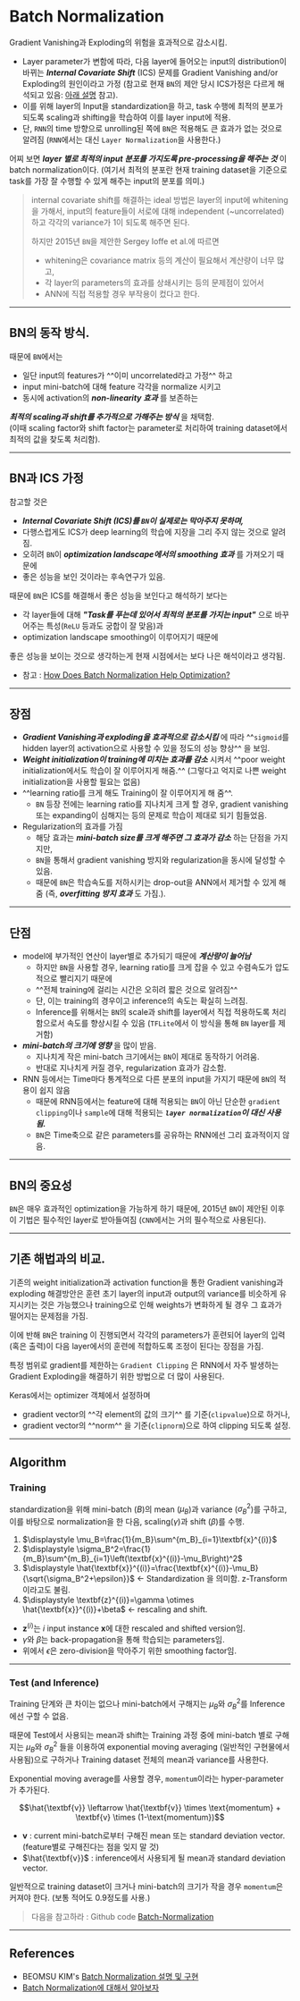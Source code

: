 # Batch Normalization

Gradient Vanishing과 Exploding의 위험을 효과적으로 감소시킴.

* Layer parameter가 변함에 따라, 다음 layer에 들어오는 input의 distribution이 바뀌는 ***Internal Covariate Shift*** (ICS) 문제를 Gradient Vanishing and/or Exploding의 원인이라고 가정 (참고로 현재 `BN`의 제안 당시 ICS가정은 다르게 해석되고 있음: [아래 설명](#bn과-ics-가정) 참고).
* 이를 위해 layer의 Input을 standardization을 하고, task 수행에 최적의 분포가 되도록 scaling과 shifting을 학습하여 이를 layer input에 적용.
* 단, `RNN`의 time 방향으로 unrolling된 쪽에 `BN`은 적용해도 큰 효과가 없는 것으로 알려짐 (`RNN`에서는 대신 `Layer Normalization`을 사용한다.)

어찌 보면 ***layer 별로 최적의 input 분포를 가지도록 pre-processing을 해주는 것*** 이 batch normalization이다. (여기서 최적의 분포란 현재 training dataset을 기준으로 task를 가장 잘 수행할 수 있게 해주는 input의 분포를 의미.)

> internal covariate shift를 해결하는 ideal 방법은 layer의 input에 whitening을 가해서, input의 feature들이 서로에 대해 independent (~uncorrelated)하고 각각의 variance가 1이 되도록 해주면 된다.  
>
> 하지만 2015년 `BN`을 제안한 Sergey Ioffe et al.에 따르면  
> 
> * whitening은 covariance matrix 등의 계산이 필요해서 계산량이 너무 많고, 
> * 각 layer의 parameters의 효과를 상쇄시키는 등의 문제점이 있어서 
> * ANN에 직접 적용할 경우 부작용이 컸다고 한다.

---

## BN의 동작 방식.

때문에 `BN`에서는
  
* 일단 input의 features가 ^^이미 uncorrelated라고 가정^^ 하고 
* input mini-batch에 대해 feature 각각을 normalize 시키고 
* 동시에 activation의 ***non-linearity 효과*** 를 보존하는 

***최적의 scaling과 shift를 추가적으로 가해주는 방식*** 을 채택함.  
(이때 scaling factor와 shift factor는 parameter로 처리하여 training dataset에서 최적의 값을 찾도록 처리함).

---

## BN과 ICS 가정

참고할 것은 

* ***Internal Covariate Shift (ICS)를 `BN`이 실제로는 막아주지 못하며,*** 
* 다행스럽게도 ICS가 deep learning의 학습에 지장을 그리 주지 않는 것으로 알려짐. 
* 오히려 `BN`이 ***optimization landscape에서의 smoothing 효과*** 를 가져오기 때문에 
* 좋은 성능을 보인 것이라는 후속연구가 있음.

때문에 `BN`은 ICS를 해결해서 좋은 성능을 보인다고 해석하기 보다는 

* 각 layer들에 대해 ***"Task를 푸는데 있어서 최적의 분포를 가지는 input"*** 으로 바꾸어주는 특성(`ReLU` 등과도 궁합이 잘 맞음)과 
* optimization landscape smoothing이 이루어지기 때문에

좋은 성능을 보이는 것으로 생각하는게 현재 시점에서는 보다 나은 해석이라고 생각됨.

* 참고 : [How Does Batch Normalization Help Optimization?](https://arxiv.org/abs/1805.11604)

---

## 장점

* ***Gradient Vanishing과 exploding을 효과적으로 감소시킴*** 에 따라 ^^`sigmoid`를 hidden layer의 activation으로 사용할 수 있을 정도의 성능 향상^^ 을 보임.
* ***Weight initialization이 training에 미치는 효과를 감소*** 시켜서 ^^poor weight initialization에서도 학습이 잘 이루어지게 해줌.^^ (그렇다고 억지로 나쁜 weight initialization을 사용할 필요는 없음)
* ^^learning ratio를 크게 해도 Training이 잘 이루어지게 해 줌^^.
    * `BN` 등장 전에는 learning ratio를 지나치게 크게 할 경우, gradient vanishing 또는 expanding이 심해지는 등의 문제로 학습이 제대로 되기 힘들었음.
* Regularization의 효과를 가짐 
    * 해당 효과는 ***mini-batch size를 크게 해주면 그 효과가 감소*** 하는 단점을 가지지만, 
    * `BN`을 통해서 gradient vanishing 방지와 regularization을 동시에 달성할 수 있음. 
    * 때문에 `BN`은 학습속도를 저하시키는 drop-out을 ANN에서 제거할 수 있게 해줌 (즉, ***overfitting 방지 효과*** 도 가짐.).

---

## 단점

* model에 부가적인 연산이 layer별로 추가되기 때문에 ***계산량이 늘어남***  
    * 하지만 `BN`을 사용할 경우, learning ratio를 크게 잡을 수 있고 수렴속도가 압도적으로 빨리지기 때문에 
    * ^^전체 training에 걸리는 시간은 오히려 짧은 것으로 알려짐^^
    * 단, 이는 training의 경우이고 inference의 속도는 확실히 느려짐. 
    * Inference를 위해서는 `BN`의 scale과 shift를 layer에서 직접 적용하도록 처리함으로서 속도를 향상시킬 수 있음 (`TFLite`에서 이 방식을 통해 `BN` layer를 제거함)
* ***mini-batch의 크기에 영향*** 을 많이 받음. 
    * 지나치게 작은 mini-batch 크기에서는 `BN`이 제대로 동작하기 어려움.
    * 반대로 지나치게 커질 경우, regularization 효과가 감소함.
* RNN 등에서는 Time마다 통계적으로 다른 분포의 input을 가지기 때문에 `BN`의 적용이 쉽지 않음 
    * 때문에 RNN등에서는 feature에 대해 적용되는 `BN`이 아닌 단순한 `gradient clipping`이나 `sample`에 대해 적용되는 ***`layer normalization`이 대신 사용됨.***
    * `BN`은 Time축으로 같은 parameters를 공유하는 RNN에선 그리 효과적이지 않음.

---

## BN의 중요성

`BN`은 매우 효과적인 optimization을 가능하게 하기 때문에, 2015년 `BN`이 제안된 이후 이 기법은 필수적인 layer로 받아들여짐 (`CNN`에서는 거의 필수적으로 사용된다).

---

## 기존 해법과의 비교.

기존의 weight initialization과 activation function을 통한 Gradient vanishing과 exploding 해결방안은 훈련 초기 layer의 input과 output의 variance를 비슷하게 유지시키는 것은 가능했으나 training으로 인해 weights가 변화하게 될 경우 그 효과가 떨어지는 문제점을 가짐.

이에 반해 `BN`은 training 이 진행되면서 각각의 parameters가 훈련되어 layer의 입력(혹은 출력)이 다음 layer에서의 훈련에 적합하도록 조정이 된다는 장점을 가짐.

특정 범위로 gradient를 제한하는 `Gradient Clipping` 은 RNN에서 자주 발생하는 Gradient Exploding을 해결하기 위한 방법으로 더 많이 사용된다. 

Keras에서는 optimizer 객체에서 설정하며 

* gradient vector의 ^^각 element의 값의 크기^^ 를 기준(`clipvalue`)으로 하거나, 
* gradient vector의 ^^norm^^ 을 기준(`clipnorm`)으로 하여 clipping 되도록 설정.

---

## Algorithm

### Training

standardization을 위해 mini-batch ($B$)의 mean ($\mu_B$)과 variance ($\sigma^2_B$)를 구하고, 이를 바탕으로 normalization을 한 다음, scaling($\gamma$)과 shift ($\beta$)를 수행. 

1. $\displaystyle \mu_B=\frac{1}{m_B}\sum^{m_B}_{i=1}\textbf{x}^{(i)}$
2. $\displaystyle \sigma_B^2=\frac{1}{m_B}\sum^{m_B}_{i=1}\left(\textbf{x}^{(i)}-\mu_B\right)^2$
3. $\displaystyle \hat{\textbf{x}}^{(i)}=\frac{\textbf{x}^{(i)}-\mu_B}{\sqrt{\sigma_B^2+\epsilon}}$ ← Standardization 을 의미함. z-Transform이라고도 불림.
4. $\displaystyle \textbf{z}^{(i)}=\gamma \otimes \hat{\textbf{x}}^{(i)}+\beta$ ← rescaling and shift.

* $\textbf{z}^{(i)}$는 $i$ input instance $\textbf{x}$에 대한 rescaled and shifted version임.
* $\gamma$와 $\beta$는 back-propagation을 통해 학습되는 parameters임.
* 위에서 $\epsilon$은 zero-division을 막아주기 위한 smoothing factor임.

---

### Test (and Inference)

Training 단계와 큰 차이는 없으나 mini-batch에서 구해지는 $\mu_B$와 $\sigma_B^2$를 Inference에선 구할 수 없음.

때문에 Test에서 사용되는 mean과 shift는 Training 과정 중에 mini-batch 별로 구해지는 $\mu_B$와 $\sigma_B^2$ 들을 이용하여 exponential moving averaging (일반적인 구현물에서 사용됨)으로 구하거나 Training dataset 전체의 mean과 variance를 사용한다.

Exponential moving average를 사용할 경우, `momentum`이라는 hyper-parameter가 추가된다. 

$$\hat{\textbf{v}} \leftarrow \hat{\textbf{v}} \times \text{momentum} + \textbf{v} \times (1-\text{momentum})$$

* $\textbf{v}$ : current mini-batch로부터 구해진 mean 또는 standard deviation vector. (feature별로 구해진다는 점을 잊지 말 것)
* $\hat{\textbf{v}}$ : inference에서 사용되게 될 mean과 standard deviation vector.

일반적으로 training dataset이 크거나 mini-batch의 크기가 작을 경우 `momentum`은 커져야 한다. (보통 적어도 0.9정도를 사용.)

> 다음을 참고하라 : Github code [Batch-Normalization](https://github.com/shuuki4/Batch-Normalization/blob/master/BatchNormalization.py)

---

## References


* BEOMSU KIM's [Batch Normalization 설명 및 구현](https://shuuki4.wordpress.com/2016/01/13/batch-normalization-%EC%84%A4%EB%AA%85-%EB%B0%8F-%EA%B5%AC%ED%98%84/)
* [Batch Normalization에 대해서 알아보자](https://velog.io/@choiking10/Batch-Normalization%EC%97%90-%EB%8C%80%ED%95%B4%EC%84%9C-%EC%95%8C%EC%95%84%EB%B3%B4%EC%9E%90)
